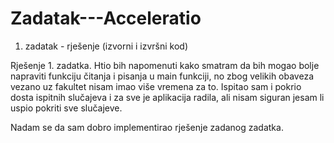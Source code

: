 # Zadatak---Acceleratio
1. zadatak - rješenje (izvorni i izvršni kod)

Rješenje 1. zadatka. Htio bih napomenuti kako smatram da bih mogao bolje napraviti funkciju čitanja i pisanja u main funkciji, no zbog velikih obaveza vezano uz fakultet nisam imao više vremena za to. Ispitao sam i pokrio dosta ispitnih slučajeva i za sve je aplikacija radila, ali nisam siguran jesam li uspio pokriti sve slučajeve.

Nadam se da sam dobro implementirao rješenje zadanog zadatka.
